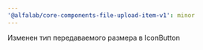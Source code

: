 ```yaml
---
'@alfalab/core-components-file-upload-item-v1': minor
---
```


Изменен тип передаваемого размера в IconButton
